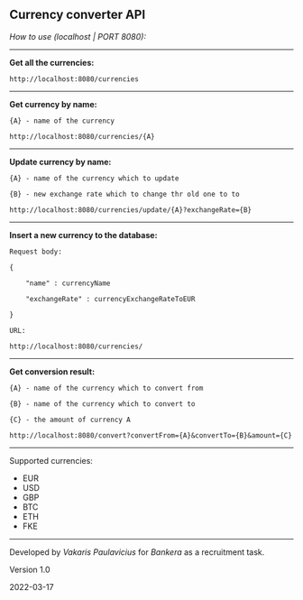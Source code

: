 ## Currency converter API

_How to use (localhost | PORT 8080):_
___

**Get all the currencies:**

    http://localhost:8080/currencies

___


**Get currency by name:**

`{A} - name of the currency`

    http://localhost:8080/currencies/{A}

___


**Update currency by name:**

`{A} - name of the currency which to update`

`{B} - new exchange rate which to change thr old one to to`

    http://localhost:8080/currencies/update/{A}?exchangeRate={B}

___


**Insert a new currency to the database:**

`Request body:`

    {

        "name" : currencyName

        "exchangeRate" : currencyExchangeRateToEUR

    }

`URL:`

    http://localhost:8080/currencies/

___

**Get conversion result:**

`{A} - name of the currency which to convert from` 

`{B} - name of the currency which to convert to` 

`{C} - the amount of currency A` 

    http://localhost:8080/convert?convertFrom={A}&convertTo={B}&amount={C}

___

Supported currencies:
 - EUR
 - USD
 - GBP
 - BTC
 - ETH
 - FKE
___

Developed by _Vakaris Paulavicius_ for _Bankera_ as a recruitment task.

Version 1.0

2022-03-17


